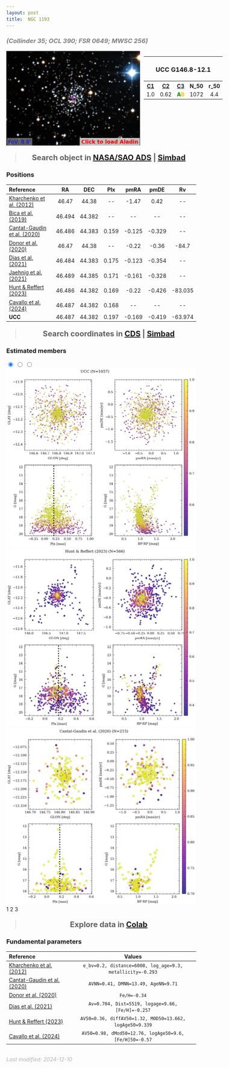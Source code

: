 ```yaml
---
layout: post
title:  NGC 1193
---
```

<h3><span style="color: #808080;"><i>(Collinder 35; OCL 390; FSR 0649; MWSC 256)</i></span></h3><div style="display: flex; justify-content: space-between; width:720px;height:250px">
<div style="text-align: center;">
<!-- WEBP image -->
<img id="myImage" src="https://raw.githubusercontent.com/ucc23/Q2N/main/plots/ngc1193_aladin.webp" alt="Clickable Image" style="width:355px;height:250px; cursor: pointer;">

<!-- Div to contain Aladin Lite viewer -->
<div id="aladin-lite-div" style="width:355px;height:250px;display:none;"></div>

<!-- Aladin Lite script (will be loaded after the image is clicked) -->
<script type="text/javascript">
// Function to load Aladin Lite after image click and hide the image
function loadAladinLiteAndHideImage() {
    // Dynamically load the Aladin Lite script
    let aladinScript = document.createElement('script');
    aladinScript.src = "https://aladin.cds.unistra.fr/AladinLite/api/v3/latest/aladin.js";
    aladinScript.charset = "utf-8";
    aladinScript.onload = function () {
        A.init.then(() => {
            let aladin = A.aladin('#aladin-lite-div', {survey:"P/DSS2/color", fov:0.147, target: "46.487 44.382"});
            // Remove the image
            document.getElementById('myImage').remove();
            // Hide the image
            //document.getElementById('myImage').style.visibility = "hidden";
            // Show the Aladin Lite viewer
            document.getElementById('aladin-lite-div').style.display = 'block';
        });
     };
    document.head.appendChild(aladinScript);
}
// Event listener for image click
document.getElementById('myImage').addEventListener('click', loadAladinLiteAndHideImage);
</script>
</div>
<!-- Left block -->

<table style="text-align: center; width:355px;height:250px;">
  <!-- Row 1 (title) -->
  <tr>
    <td colspan="5"><h3>UCC G146.8-12.1</h3></td>
  </tr>
  <!-- Row 2 -->
  <tr>
    <th><a href="https://ucc.ar/faq#what-are-the-c1-c2-and-c3-parameters" title="Photometric class">C1</a></th>
    <th><a href="https://ucc.ar/faq#what-are-the-c1-c2-and-c3-parameters" title="Density class">C2</a></th>
    <th><a href="https://ucc.ar/faq#what-are-the-c1-c2-and-c3-parameters" title="Combined class">C3</a></th>
    <th><div title="Stars with membership probability >50%">N_50</div></th>
    <th><div title="Radius that contains half the members [arcmin]">r_50</div></th>
  </tr>
  <!-- Row 3 -->
  <tr>
    <td>1.0</td>
    <td>0.62</td>
    <td><span style="color: green; font-weight: bold;">A</span><span style="color: #FFC300; font-weight: bold;">B</span></td>
    <td>1072</td>
    <td>4.4</td>
  </tr>
</table>
</div>

> <p style="text-align:center; font-weight: bold; font-size:20px">Search object in <a data-umami-event="nasa_search" href="https://ui.adsabs.harvard.edu/search/q=%20collection%3Aastronomy%20body%3A%22NGC%201193%22&sort=date%20desc%2C%20bibcode%20desc&p_=0" target="_blank">NASA/SAO ADS</a> | <a data-umami-event="simbad_search" href="https://simbad.cds.unistra.fr/simbad/sim-id-refs?Ident=ngc1193" target="_blank">Simbad</a></p>


### Positions

| Reference    | RA    | DEC   | Plx  | pmRA  | pmDE   |  Rv  |
| :---         | :---: | :---: | :---: | :---: | :---: | :---: |
|[Kharchenko et al. (2012)](https://ui.adsabs.harvard.edu/abs/2012A%26A...543A.156K) | 46.47 | 44.38 | -- | -1.47 | 0.42 | -- |
|[Bica et al. (2019)](https://ui.adsabs.harvard.edu/abs/2019AJ....157...12B) | 46.494 | 44.382 | -- | -- | -- | -- |
|[Cantat-Gaudin et al. (2020)](https://ui.adsabs.harvard.edu/abs/2020A%26A...640A...1C) | 46.486 | 44.383 | 0.159 | -0.125 | -0.329 | -- |
|[Donor et al. (2020)](https://ui.adsabs.harvard.edu/abs/2020AJ....159..199D) | 46.47 | 44.38 | -- | -0.22 | -0.36 | -84.7 |
|[Dias et al. (2021)](https://ui.adsabs.harvard.edu/abs/2021MNRAS.504..356D) | 46.484 | 44.383 | 0.175 | -0.123 | -0.354 | -- |
|[Jaehnig et al. (2021)](https://ui.adsabs.harvard.edu/abs/2021ApJ...923..129J) | 46.489 | 44.385 | 0.171 | -0.161 | -0.328 | -- |
|[Hunt & Reffert (2023)](https://ui.adsabs.harvard.edu/abs/2023A%26A...673A.114H) | 46.486 | 44.382 | 0.169 | -0.22 | -0.426 | -83.035 |
|[Cavallo et al. (2024)](https://ui.adsabs.harvard.edu/abs/2024AJ....167...12C) | 46.487 | 44.382 | 0.168 | -- | -- | -- |
| **UCC** |46.487 | 44.382 | 0.197 | -0.169 | -0.419 | -63.974 |

> <p style="text-align:center; font-weight: bold; font-size:20px">Search coordinates in <a data-umami-event="cds_coord_search" href="https://cdsportal.u-strasbg.fr/?target=46.487,+44.382" target="_blank">CDS</a> | <a data-umami-event="simbad_coord_search" href="https://simbad.cds.unistra.fr/mobile/object_list.html?coord=46.487%2044.382&output=json&radius=5&userEntry=ngc1193" target="_blank">Simbad</a></p>

### Estimated members

<div class="carousel">
<input type="radio" name="radio-btn" id="slide1" checked>
<input type="radio" name="radio-btn" id="slide2">
<input type="radio" name="radio-btn" id="slide3">
<div class="slides">
<div class="slide">
<a href="https://raw.githubusercontent.com/ucc23/Q2N/main/plots/ngc1193.webp" target="_blank">
<img src="https://raw.githubusercontent.com/ucc23/Q2N/main/plots/ngc1193.webp" alt="NGC 1193 UCC">
</a>
</div>
<div class="slide">
<a href="https://raw.githubusercontent.com/ucc23/Q2N/main/plots/ngc1193_HUNT23.webp" target="_blank">
<img src="https://raw.githubusercontent.com/ucc23/Q2N/main/plots/ngc1193_HUNT23.webp" alt="NGC 1193 HUNT23">
</a>
</div>
<div class="slide">
<a href="https://raw.githubusercontent.com/ucc23/Q2N/main/plots/ngc1193_CANTAT20.webp" target="_blank">
<img src="https://raw.githubusercontent.com/ucc23/Q2N/main/plots/ngc1193_CANTAT20.webp" alt="NGC 1193 CANTAT20">
</a>
</div>
</div>
<div class="indicators">
<label for="slide1">1</label>
<label for="slide2">2</label>
<label for="slide3">3</label>
</div>
</div>


> <p style="text-align:center; font-weight: bold; font-size:20px">Explore data in <a data-umami-event="colab" href="https://colab.research.google.com/github/ucc23/ucc/blob/main/assets/notebook.ipynb" target="_blank">Colab</a></p>


### Fundamental parameters

| Reference |  Values |
| :---         |     :---:      |
| [Kharchenko et al. (2012)](https://ui.adsabs.harvard.edu/abs/2012A%26A...543A.156K) | `e_bv=0.2, distance=6000, log_age=9.3, metallicity=-0.293` |
| [Cantat-Gaudin et al. (2020)](https://ui.adsabs.harvard.edu/abs/2020A%26A...640A...1C) | `AVNN=0.41, DMNN=13.49, AgeNN=9.71` |
| [Donor et al. (2020)](https://ui.adsabs.harvard.edu/abs/2020AJ....159..199D) | `Fe/H=-0.34` |
| [Dias et al. (2021)](https://ui.adsabs.harvard.edu/abs/2021MNRAS.504..356D) | `Av=0.704, Dist=5519, logage=9.66, [Fe/H]=-0.257` |
| [Hunt & Reffert (2023)](https://ui.adsabs.harvard.edu/abs/2023A%26A...673A.114H) | `AV50=0.36, diffAV50=1.32, MOD50=13.662, logAge50=9.339` |
| [Cavallo et al. (2024)](https://ui.adsabs.harvard.edu/abs/2024AJ....167...12C) | `AV50=0.98, dMod50=12.76, logAge50=9.6, [Fe/H]50=-0.57` |

<br>
<font color="b3b1b1"><i>Last modified: 2024-12-10</i></font>
